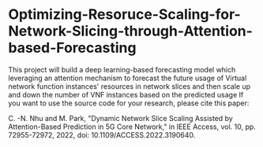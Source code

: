 # Optimizing-Resoruce-Scaling-for-Network-Slicing-through-Attention-based-Forecasting
This project will build a deep learning-based forecasting model which leveraging an attention mechanism to forecast the future usage of Virtual network function instances' resources in network slices and then scale up and down the number of VNF instances based on the predicted usage
If you want to use the source code for your research, please cite this paper:

C. -N. Nhu and M. Park, "Dynamic Network Slice Scaling Assisted by Attention-Based Prediction in 5G Core Network," in IEEE Access, vol. 10, pp. 72955-72972, 2022, doi: 10.1109/ACCESS.2022.3190640.
